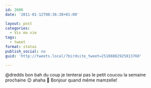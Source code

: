 ```yaml
---
id: 2606
date: '2011-01-12T08:36:38+01:00'

layout: post
categories:
  - Vis ma vie
tags:
  - tweet
format: status
publish_social: no
guid: 'http://tweets.local/?birdsite_tweet=25108882925813760'

---
```


@dredds bon bah du coup je tenterai pas le petit coucou la semaine prochaine 😉 ahaha 🙂 Bonjour quand même mamzelle!